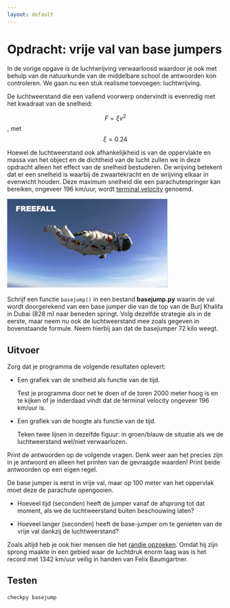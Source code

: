 ```yaml
---
layout: default
---
```

# Opdracht: vrije val van base jumpers

In de vorige opgave is de luchtwrijving verwaarloosd waardoor je ook met behulp van de natuurkunde van de middelbare school de antwoorden kon controleren. We gaan nu een stuk realisme toevoegen: luchtwrijving. 

De luchtweerstand die een vallend voorwerp ondervindt is evenredig met het kwadraat van de snelheid:

$$F = \xi v^2$$, met $$ \xi = 0.24$$

Hoewel de luchtweerstand ook afhankelijkheid is van de oppervlakte en massa van het object en de dichtheid van de lucht zullen we in deze opdracht alleen het effect van de snelheid bestuderen. De wrijving betekent dat er een snelheid is waarbij de zwaartekracht en de wrijving elkaar in evenwicht houden. Deze maximum snelheid die een parachutespringer kan bereiken, ongeveer 196 km/uur, wordt [terminal velocity](https://en.wikipedia.org/wiki/Terminal_velocity) genoemd.

![](Freefall.png)

Schrijf een functie `basejump()` in een bestand **basejump.py** waarin de val wordt doorgerekend van een base jumper die van de top van de Burj Khalifa in Dubai (828 m) naar beneden springt. Volg dezelfde strategie als in de eerste, maar neem nu ook de luchtweerstand mee zoals gegeven in bovenstaande formule. Neem hierbij aan dat de basejumper 72 kilo weegt.

## Uitvoer

Zorg dat je programma de volgende resultaten oplevert:

- Een grafiek van de snelheid als functie van de tijd.

    Test je programma door net te doen of de toren 2000 meter hoog is en te kijken of je inderdaad vindt dat de terminal velocity ongeveer 196 km/uur is.

- Een grafiek van de hoogte als functie van de tijd. 

    Teken twee lijnen in dezelfde figuur: in groen/blauw de situatie als we de luchtweerstand wel/niet verwaarlozen.

Print de antwoorden op de volgende vragen. Denk weer aan het precies zijn in je antwoord en alleen het printen van de gevraagde waarden! Print beide antwoorden op een eigen regel.

De base jumper is eerst in vrije val, maar op 100 meter van het oppervlak moet deze de parachute opengooien.

- Hoeveel tijd (seconden) heeft de jumper vanaf de afsprong tot dat moment, als we de luchtweerstand buiten beschouwing laten?

- Hoeveel langer (seconden) heeft de base-jumper om te genieten van de vrije val dankzij de luchtweerstand?

Zoals altijd heb je ook hier mensen die het [randje opzoeken](https://en.wikipedia.org/wiki/Speed_skydiving). Omdat hij zijn sprong maakte in een gebied waar de luchtdruk enorm laag was is het record met 1342 km/uur veilig in handen van Felix Baumgartner.

## Testen

	checkpy basejump